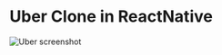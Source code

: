# Uber Clone in ReactNative
![Uber screenshot](jshumakerpruitt.github.com/UberRNClone/app/images/uber_rn.gif)
